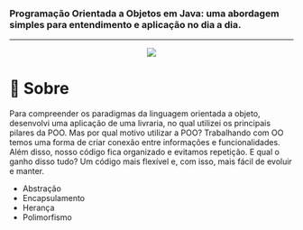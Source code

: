 ### Programação Orientada a Objetos em Java: uma abordagem simples para entendimento e aplicação no dia a dia.
------------
<p align="center">
  <img  src="https://i.imgur.com/7cTB4or.png">
</p>

# 📌 Sobre

Para compreender os paradigmas da linguagem orientada a objeto, desenvolvi uma aplicação de uma livraria, no qual utilizei os principais pilares da POO. Mas por qual motivo utilizar a POO? Trabalhando com OO temos uma forma de criar conexão entre informações e funcionalidades. Além disso, nosso código fica organizado e evitamos repetição. E qual o ganho disso tudo? Um código mais flexível e, com isso, mais fácil de evoluir e manter.

- Abstração
- Encapsulamento
- Herança
- Polimorfismo





